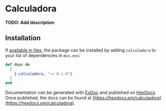 # Calculadora

**TODO: Add description**

## Installation

If [available in Hex](https://hex.pm/docs/publish), the package can be installed
by adding `calculadora` to your list of dependencies in `mix.exs`:

```elixir
def deps do
  [
    {:calculadora, "~> 0.1.0"}
  ]
end
```

Documentation can be generated with [ExDoc](https://github.com/elixir-lang/ex_doc)
and published on [HexDocs](https://hexdocs.pm). Once published, the docs can
be found at [https://hexdocs.pm/calculadora](https://hexdocs.pm/calculadora).

